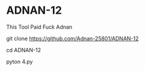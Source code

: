 # ADNAN-12
This Tool Paid Fuck Adnan

git clone https://github.com/Adnan-25801/ADNAN-12

cd ADNAN-12

pyton 4.py
